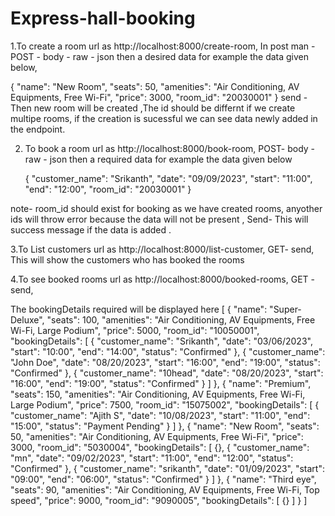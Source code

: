 # Express-hall-booking

1.To create a room url as http://localhost:8000/create-room,
  In post man - POST - body - raw - json then a desired data for example the data given below,

{
  "name": "New Room",
  "seats": 50,
  "amenities": "Air Conditioning, AV Equipments, Free Wi-Fi",
  "price": 3000,
  "room_id": "20030001"
}
  send - Then new room will be created ,The id should be differnt if we create multipe rooms,
  if the creation is sucessful we can see data newly added in the endpoint.

2. To book a room url as http://localhost:8000/book-room,
   POST- body - raw - json then a required data for example the data given below

   {
  "customer_name": "Srikanth",
  "date": "09/09/2023",
  "start": "11:00",
  "end": "12:00",
  "room_id": "20030001"
}

 note- room_id should exist for booking as we have created rooms, anyother ids will throw error
 because the data will not be present ,
 Send- This will success message if the data is added .

3.To List customers url as http://localhost:8000/list-customer,
  GET- send,
  This will show the customers who has booked the rooms

4.To see booked rooms url as http://localhost:8000/booked-rooms,
   GET - send,
   
   The bookingDetails required will be displayed here
   [
    {
        "name": "Super-Deluxe",
        "seats": 100,
        "amenities": "Air Conditioning, AV Equipments, Free Wi-Fi, Large Podium",
        "price": 5000,
        "room_id": "10050001",
        "bookingDetails": [
            {
                "customer_name": "Srikanth",
                "date": "03/06/2023",
                "start": "10:00",
                "end": "14:00",
                "status": "Confirmed"
            },
            {
                "customer_name": "John Doe",
                "date": "08/20/2023",
                "start": "16:00",
                "end": "19:00",
                "status": "Confirmed"
            },
            {
                "customer_name": "10head",
                "date": "08/20/2023",
                "start": "16:00",
                "end": "19:00",
                "status": "Confirmed"
            }
        ]
    },
    {
        "name": "Premium",
        "seats": 150,
        "amenities": "Air Conditioning, AV Equipments, Free Wi-Fi, Large Podium",
        "price": 7500,
        "room_id": "15075002",
        "bookingDetails": [
            {
                "customer_name": "Ajith S",
                "date": "10/08/2023",
                "start": "11:00",
                "end": "15:00",
                "status": "Payment Pending"
            }
        ]
    },
    {
        "name": "New Room",
        "seats": 50,
        "amenities": "Air Conditioning, AV Equipments, Free Wi-Fi",
        "price": 3000,
        "room_id": "5030004",
        "bookingDetails": [
            {},
            {
                "customer_name": "mn",
                "date": "09/02/2023",
                "start": "11:00",
                "end": "12:00",
                "status": "Confirmed"
            },
            {
                "customer_name": "srikanth",
                "date": "01/09/2023",
                "start": "09:00",
                "end": "06:00",
                "status": "Confirmed"
            }
        ]
    },
    {
        "name": "Third eye",
        "seats": 90,
        "amenities": "Air Conditioning, AV Equipments, Free Wi-Fi, Top speed",
        "price": 9000,
        "room_id": "9090005",
        "bookingDetails": [
            {}
        ]
    }
]
